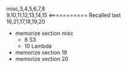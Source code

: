 misc,3,4,5,6,7,8
<br>
9,10,11,12,13,14,15 <=========== Recalled last
<br>
16,21,17,18,19,20
<br>
- memorize section misc
	+ 8 S3
	+ 10 Lambda
- memorize section 19
- memorize section 20